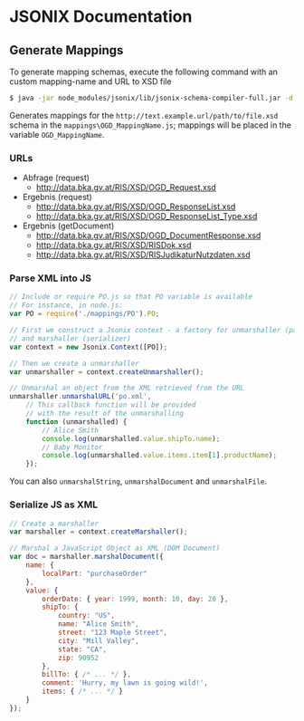 # JSONIX Documentation

## Generate Mappings
To generate mapping schemas, execute the following command with an custom mapping-name and URL to XSD file
```bash
$ java -jar node_modules/jsonix/lib/jsonix-schema-compiler-full.jar -d mappings -p OGD_MappingName http://text.example.url/path/to/file.xsd
```
Generates mappings for the `http://text.example.url/path/to/file.xsd` schema in the `mappings\OGD_MappingName.js`; mappings will be placed in the variable `OGD_MappingName`.

### URLs
- Abfrage (request)
  - http://data.bka.gv.at/RIS/XSD/OGD_Request.xsd
- Ergebnis (request)
  - http://data.bka.gv.at/RIS/XSD/OGD_ResponseList.xsd
  - http://data.bka.gv.at/RIS/XSD/OGD_ResponseList_Type.xsd
- Ergebnis (getDocument)
  - http://data.bka.gv.at/RIS/XSD/OGD_DocumentResponse.xsd
  - http://data.bka.gv.at/RIS/XSD/RISDok.xsd
  - http://data.bka.gv.at/RIS/XSD/RISJudikaturNutzdaten.xsd

### Parse XML into JS
```javascript
// Include or require PO.js so that PO variable is available
// For instance, in node.js:
var PO = require('./mappings/PO').PO;

// First we construct a Jsonix context - a factory for unmarshaller (parser)
// and marshaller (serializer)
var context = new Jsonix.Context([PO]);

// Then we create a unmarshaller
var unmarshaller = context.createUnmarshaller();

// Unmarshal an object from the XML retrieved from the URL
unmarshaller.unmarshalURL('po.xml',
    // This callback function will be provided
    // with the result of the unmarshalling
    function (unmarshalled) {
        // Alice Smith
        console.log(unmarshalled.value.shipTo.name);
        // Baby Monitor
        console.log(unmarshalled.value.items.item[1].productName);
    });
```

You can also `unmarshalString`, `unmarshalDocument` and `unmarshalFile`.

### Serialize JS as XML
```javascript
// Create a marshaller
var marshaller = context.createMarshaller();

// Marshal a JavaScript Object as XML (DOM Document)
var doc = marshaller.marshalDocument({
    name: {
        localPart: "purchaseOrder"
    },
    value: {
        orderDate: { year: 1999, month: 10, day: 20 },
        shipTo: {
            country: "US",
            name: "Alice Smith",
            street: "123 Maple Street",
            city: "Mill Valley",
            state: "CA",
            zip: 90952
        },
        billTo: { /* ... */ },
        comment: 'Hurry, my lawn is going wild!',
        items: { /* ... */ }
    }
});
```
